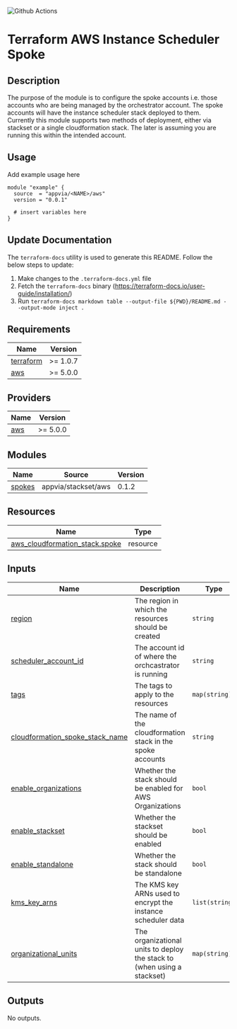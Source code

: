 ![Github Actions](../../actions/workflows/terraform.yml/badge.svg)

# Terraform AWS Instance Scheduler Spoke

## Description

The purpose of the module is to configure the spoke accounts i.e. those accounts who are being managed by the orchestrator account. The spoke accounts will have the instance scheduler stack deployed to them. Currently this module supports two methods of deployment, either via stackset or a single cloudformation stack. The later is assuming you are running this within the intended account.

## Usage

Add example usage here

```hcl
module "example" {
  source  = "appvia/<NAME>/aws"
  version = "0.0.1"

  # insert variables here
}
```

## Update Documentation

The `terraform-docs` utility is used to generate this README. Follow the below steps to update:

1. Make changes to the `.terraform-docs.yml` file
2. Fetch the `terraform-docs` binary (https://terraform-docs.io/user-guide/installation/)
3. Run `terraform-docs markdown table --output-file ${PWD}/README.md --output-mode inject .`

<!-- BEGIN_TF_DOCS -->
## Requirements

| Name | Version |
|------|---------|
| <a name="requirement_terraform"></a> [terraform](#requirement\_terraform) | >= 1.0.7 |
| <a name="requirement_aws"></a> [aws](#requirement\_aws) | >= 5.0.0 |

## Providers

| Name | Version |
|------|---------|
| <a name="provider_aws"></a> [aws](#provider\_aws) | >= 5.0.0 |

## Modules

| Name | Source | Version |
|------|--------|---------|
| <a name="module_spokes"></a> [spokes](#module\_spokes) | appvia/stackset/aws | 0.1.2 |

## Resources

| Name | Type |
|------|------|
| [aws_cloudformation_stack.spoke](https://registry.terraform.io/providers/hashicorp/aws/latest/docs/resources/cloudformation_stack) | resource |

## Inputs

| Name | Description | Type | Default | Required |
|------|-------------|------|---------|:--------:|
| <a name="input_region"></a> [region](#input\_region) | The region in which the resources should be created | `string` | n/a | yes |
| <a name="input_scheduler_account_id"></a> [scheduler\_account\_id](#input\_scheduler\_account\_id) | The account id of where the orchcastrator is running | `string` | n/a | yes |
| <a name="input_tags"></a> [tags](#input\_tags) | The tags to apply to the resources | `map(string)` | n/a | yes |
| <a name="input_cloudformation_spoke_stack_name"></a> [cloudformation\_spoke\_stack\_name](#input\_cloudformation\_spoke\_stack\_name) | The name of the cloudformation stack in the spoke accounts | `string` | `"lza-instance-scheduler-spoke"` | no |
| <a name="input_enable_organizations"></a> [enable\_organizations](#input\_enable\_organizations) | Whether the stack should be enabled for AWS Organizations | `bool` | `true` | no |
| <a name="input_enable_stackset"></a> [enable\_stackset](#input\_enable\_stackset) | Whether the stackset should be enabled | `bool` | `false` | no |
| <a name="input_enable_standalone"></a> [enable\_standalone](#input\_enable\_standalone) | Whether the stack should be standalone | `bool` | `true` | no |
| <a name="input_kms_key_arns"></a> [kms\_key\_arns](#input\_kms\_key\_arns) | The KMS key ARNs used to encrypt the instance scheduler data | `list(string)` | `[]` | no |
| <a name="input_organizational_units"></a> [organizational\_units](#input\_organizational\_units) | The organizational units to deploy the stack to (when using a stackset) | `map(string)` | `{}` | no |

## Outputs

No outputs.
<!-- END_TF_DOCS -->
